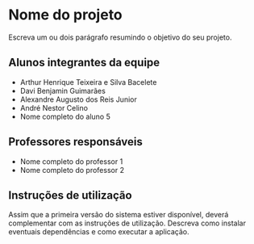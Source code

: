 # Nome do projeto
Escreva um ou dois  parágrafo resumindo o objetivo do seu projeto.

## Alunos integrantes da equipe

* Arthur Henrique Teixeira e Silva Bacelete
* Davi Benjamin Guimarães
* Alexandre Augusto dos Reis Junior
* André Nestor Celino
* Nome completo do aluno 5

## Professores responsáveis

* Nome completo do professor 1
* Nome completo do professor 2

## Instruções de utilização

Assim que a primeira versão do sistema estiver disponível, deverá complementar com as instruções de utilização. Descreva como instalar eventuais dependências e como executar a aplicação.
